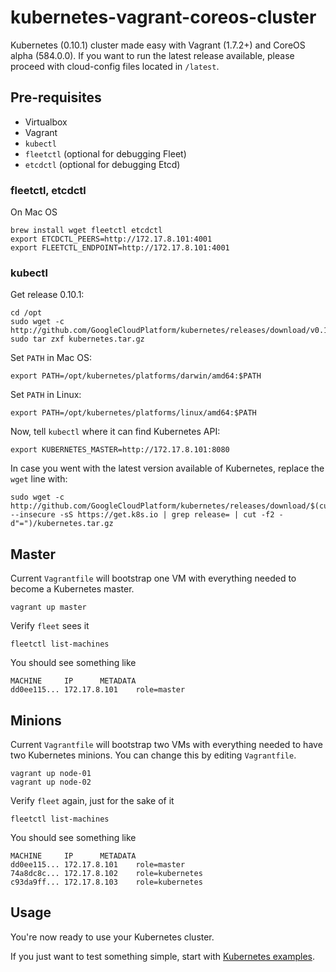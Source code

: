 # kubernetes-vagrant-coreos-cluster
Kubernetes (0.10.1) cluster made easy with Vagrant (1.7.2+) and CoreOS alpha (584.0.0).
If you want to run the latest release available, please proceed with cloud-config files located in ```/latest```.

## Pre-requisites
 
 * Virtualbox
 * Vagrant
 * ```kubectl```
 * ```fleetctl``` (optional for debugging Fleet)
 * ```etcdctl``` (optional for debugging Etcd)

### fleetctl, etcdctl

On Mac OS
```
brew install wget fleetctl etcdctl
export ETCDCTL_PEERS=http://172.17.8.101:4001
export FLEETCTL_ENDPOINT=http://172.17.8.101:4001
```

### kubectl

Get release 0.10.1:
```
cd /opt
sudo wget -c http://github.com/GoogleCloudPlatform/kubernetes/releases/download/v0.10.1/kubernetes.tar.gz
sudo tar zxf kubernetes.tar.gz
```

Set ```PATH``` in Mac OS:
```
export PATH=/opt/kubernetes/platforms/darwin/amd64:$PATH
```

Set ```PATH``` in Linux:
```
export PATH=/opt/kubernetes/platforms/linux/amd64:$PATH
```

Now, tell ```kubectl``` where it can find Kubernetes API:
```
export KUBERNETES_MASTER=http://172.17.8.101:8080
```

In case you went with the latest version available of Kubernetes, replace the ```wget``` line with:
```
sudo wget -c http://github.com/GoogleCloudPlatform/kubernetes/releases/download/$(curl --insecure -sS https://get.k8s.io | grep release= | cut -f2 -d"=")/kubernetes.tar.gz
```

## Master

Current ```Vagrantfile``` will bootstrap one VM with everything needed to become a Kubernetes master.
```
vagrant up master
```

Verify ```fleet``` sees it
```
fleetctl list-machines
```

You should see something like
```
MACHINE		IP		METADATA
dd0ee115...	172.17.8.101	role=master
```

## Minions

Current ```Vagrantfile``` will bootstrap two VMs with everything needed to have two Kubernetes minions. You can change this by editing ```Vagrantfile```.

```
vagrant up node-01
vagrant up node-02
```

Verify ```fleet``` again, just for the sake of it
```
fleetctl list-machines
```

You should see something like
```
MACHINE		IP		METADATA
dd0ee115...	172.17.8.101	role=master
74a8dc8c...	172.17.8.102	role=kubernetes
c93da9ff...	172.17.8.103    role=kubernetes
```

## Usage

You're now ready to use your Kubernetes cluster.

If you just want to test something simple, start with [Kubernetes examples](https://github.com/GoogleCloudPlatform/kubernetes/blob/master/examples/).
